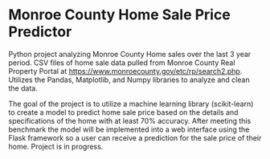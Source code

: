 # Monroe County Home Sale Price Predictor

Python project analyzing Monroe County Home sales over the last 3 year period. CSV files of home sale data pulled from Monroe County Real Property Portal at https://www.monroecounty.gov/etc/rp/search2.php. Utilizes the Pandas, Matplotlib, and Numpy libraries to analyze and clean the data.

The goal of the project is to utilize a machine learning library (scikit-learn) to create a model to predict home sale price based on the details and specifications of the home with at least 70% accuracy. After meeting this benchmark the model will be implemented into a web interface using the Flask framework so a user can receive a prediction for the sale price of their home. Project is in progress.
